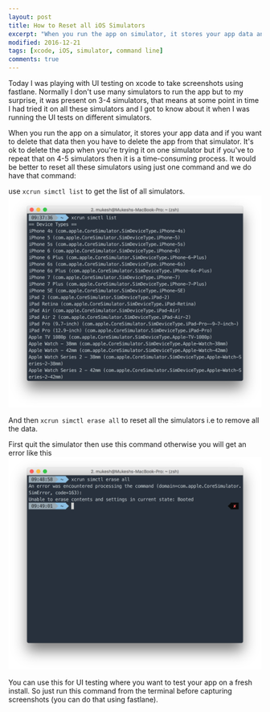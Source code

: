 ```yaml
---
layout: post
title: How to Reset all iOS Simulators
excerpt: "When you run the app on simulator, it stores your app data and if you want to delete that data then you have to delete the app"
modified: 2016-12-21
tags: [xcode, iOS, simulator, command line]
comments: true
---
```


Today I was playing with UI testing on xcode to take screenshots using fastlane. Normally I don't use many simulators to run the app but to my surprise, it was present on 3-4 simulators, that means at some point in time I had tried it on all these simulators and I got to know about it when I was running the UI tests on different simulators.

When you run the app on a simulator, it stores your app data and if you want to delete that data then you have to delete the app from that simulator. It's ok to delete the app when you're trying it on one simulator but if you've to repeat that on 4-5 simulators then it is a time-consuming process. It would be better to reset all these simulators using just one command and we do have that command:

use `xcrun simctl list`
to get the list of all simulators.
<img src="/img/reset-all-simulators_1.png" alt="xcrun simctl list">

And then `xcrun simctl erase all`
to reset all the simulators i.e to remove all the data.

First quit the simulator then use this command otherwise you will get an error like this
<img src="/img/reset-all-simulators_2.png" alt="xcrun simctl erase all">

You can use this for UI testing where you want to test your app on a fresh install. So just run this command from the terminal before capturing screenshots (you can do that using fastlane).
